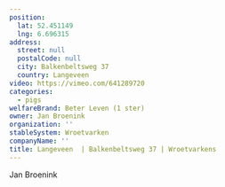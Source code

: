 ```yaml
---
position:
  lat: 52.451149
  lng: 6.696315
address:
  street: null
  postalCode: null
  city: Balkenbeltsweg 37
  country: Langeveen
video: https://vimeo.com/641289720
categories:
  - pigs
welfareBrand: Beter Leven (1 ster)
owner: Jan Broenink
organization: ''
stableSystem: Wroetvarken
companyName: ''
title: Langeveen  | Balkenbeltsweg 37 | Wroetvarkens
---
```


Jan Broenink
